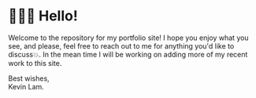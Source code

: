 # 👨🏽‍💻 Hello! 
Welcome to the repository for my portfolio site! I hope you enjoy what you see, and please, feel free to reach out to me for anything you'd like to discuss💥. In the mean time I will be working on adding more of my recent work to this site.

Best wishes,  
Kevin Lam. 


